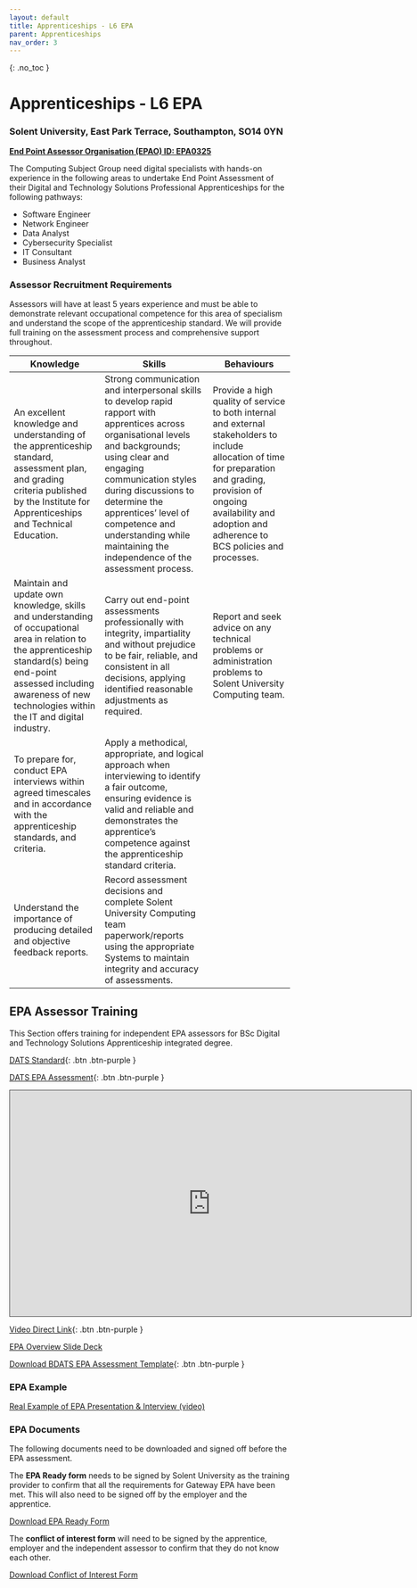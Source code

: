 ```yaml
---
layout: default
title: Apprenticeships - L6 EPA
parent: Apprenticeships
nav_order: 3
---
```


{: .no_toc }

# Apprenticeships - L6 EPA

### Solent University, East Park Terrace, Southampton, SO14 0YN 



[**End Point Assessor Organisation (EPAO) ID: EPA0325**](https://assets.publishing.service.gov.uk/government/uploads/system/uploads/attachment_data/file/1023443/Register_List_Of_Organisations_Oct_2021.xlsx)


The Computing Subject Group need digital specialists with hands-on experience in the following areas to undertake End Point Assessment of their Digital and Technology Solutions Professional Apprenticeships for the following pathways:

* Software Engineer
* Network Engineer
* Data Analyst
* Cybersecurity Specialist
* IT Consultant
* Business Analyst


### Assessor Recruitment Requirements 

Assessors will have at least 5 years experience and must be able to demonstrate relevant occupational competence for this area of specialism and understand the scope of the apprenticeship standard. We will provide full training on the assessment process and comprehensive support throughout.


| **Knowledge**                                                | **Skills**                                                   | **Behaviours**                                               |
| ------------------------------------------------------------ | ------------------------------------------------------------ | ------------------------------------------------------------ |
| An excellent knowledge and  understanding of the apprenticeship standard, assessment plan, and grading  criteria published by the Institute for Apprenticeships and Technical  Education. | Strong communication and interpersonal  skills to develop rapid rapport with apprentices across organisational levels  and backgrounds; using clear and engaging communication styles during  discussions to determine the apprentices’ level of competence and  understanding while maintaining the independence of the assessment process. | Provide a high quality of service to  both internal and external stakeholders to include allocation of time for  preparation and grading, provision of ongoing availability and adoption and  adherence to BCS policies and processes. |
| Maintain and update  own knowledge, skills and understanding of occupational area in relation to  the apprenticeship standard(s) being end-point assessed including awareness  of new technologies within the IT and digital industry. | Carry out end-point assessments  professionally with integrity, impartiality and without prejudice to be fair,  reliable, and consistent in all decisions, applying identified reasonable  adjustments as required. | Report and seek advice on any  technical problems or administration problems to Solent University Computing team. |
| To prepare for, conduct EPA interviews  within agreed timescales and in accordance with the apprenticeship standards,  and criteria. | Apply a methodical, appropriate, and  logical approach when interviewing to identify a fair outcome, ensuring  evidence is valid and reliable and demonstrates the apprentice’s competence  against the apprenticeship standard criteria. |                                                              |
| Understand the importance of producing  detailed and objective feedback reports. | Record assessment decisions and  complete Solent University Computing team paperwork/reports using the  appropriate Systems to maintain integrity and accuracy of assessments. |                                                              |



## EPA Assessor Training
This Section offers training for independent EPA assessors for BSc Digital and Technology Solutions Apprenticeship integrated degree.

[DATS Standard](https://www.instituteforapprenticeships.org/apprenticeship-standards/digital-and-technology-solutions-professional-integrated-degree/){: .btn .btn-purple }

[DATS EPA Assessment](https://www.instituteforapprenticeships.org/apprenticeship-standards/digital-and-technology-solutions-professional-integrated-degree/){: .btn .btn-purple }

<iframe src="https://solent.cloud.panopto.eu/Panopto/Pages/Embed.aspx?id=e74f4700-a340-43a5-9c75-ad7901445d2a&autoplay=false&offerviewer=true&showtitle=true&showbrand=false&captions=true&interactivity=all" height="405" width="720" style="border: 1px solid #464646;" allowfullscreen allow="autoplay"></iframe>

[Video Direct Link](https://solent.cloud.panopto.eu/Panopto/Pages/Viewer.aspx?id=e74f4700-a340-43a5-9c75-ad7901445d2a){: .btn .btn-purple }

[EPA Overview Slide Deck](docs/BDATS_EPA_assessor_OVERVIEW.pptx)

[Download BDATS EPA Assessment Template](https://teams.microsoft.com/l/file/73763CDF-B14A-4613-8D77-4ADCEB5EDEDC?tenantId=d684e4cd-491a-4577-bf33-546478d72e3c&fileType=docx&objectUrl=https%3A%2F%2Fssu.sharepoint.com%2Fsites%2FDigitalApprenticeships%2FShared%20Documents%2FGeneral%2FBDATS_L6_EPA%2FTemplateEndPointAssessment_v-29-10-2021.docx&baseUrl=https%3A%2F%2Fssu.sharepoint.com%2Fsites%2FDigitalApprenticeships&serviceName=teams&threadId=19:a1831ee2be54438c813d1d87a9194b26@thread.tacv2&groupId=64170254-4f1d-48f5-bb72-c9b64f9566e3){: .btn .btn-purple }

### EPA Example

[Real Example of EPA Presentation & Interview (video)](https://ssu-my.sharepoint.com/:v:/g/personal/martin_reid_solent_ac_uk/EevrvejgeYZMnndmzYqi5UIBmxjpPl5WYUq83Rqahlm4yQ?email=neil.sweeney%40gmail.com&e=Cw9m5n)

### EPA Documents

The following documents need to be downloaded and signed off before the EPA assessment. 

The **EPA Ready form** needs to be signed by Solent University as the training provider to confirm that all the requirements for Gateway EPA have been met. This will also need to be signed off by the employer and the apprentice.

[Download EPA Ready Form](https://ssu.sharepoint.com/:w:/s/DigitalApprenticeships/ESMIka2wef5HrS9k5lnXAiIBTAYTCg1KFNEnJz79PdWfww?e=oM22vJ)


The **conflict of interest form** will need to be signed by the apprentice, employer and the independent assessor to confirm that they do not know each other.

[Download Conflict of Interest Form](https://ssu.sharepoint.com/:w:/s/DigitalApprenticeships/EXGBB7ccz69NuDw-5oaBsb8Bjoc802-JkOVXls1pdqWjZg?e=tAVegU)